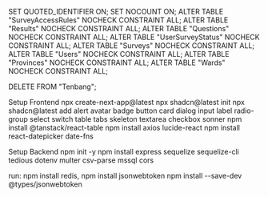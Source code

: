 SET QUOTED_IDENTIFIER ON;
SET NOCOUNT ON;
ALTER TABLE "SurveyAccessRules" NOCHECK CONSTRAINT ALL;
ALTER TABLE "Results" NOCHECK CONSTRAINT ALL;
ALTER TABLE "Questions" NOCHECK CONSTRAINT ALL;
ALTER TABLE "UserSurveyStatus" NOCHECK CONSTRAINT ALL;
ALTER TABLE "Surveys" NOCHECK CONSTRAINT ALL;
ALTER TABLE "Users" NOCHECK CONSTRAINT ALL;
ALTER TABLE "Provinces" NOCHECK CONSTRAINT ALL;
ALTER TABLE "Wards" NOCHECK CONSTRAINT ALL;

DELETE FROM "Tenbang";

Setup Frontend
npx create-next-app@latest
npx shadcn@latest init
npx shadcn@latest add alert avatar badge button card dialog input label radio-group select switch table tabs skeleton textarea checkbox sonner
npm install @tanstack/react-table
npm install axios lucide-react
npm install react-datepicker date-fns

Setup Backend
npm init -y
npm install express sequelize sequelize-cli tedious dotenv multer csv-parse mssql cors

run:
npm install redis, npm install jsonwebtoken
npm install --save-dev @types/jsonwebtoken